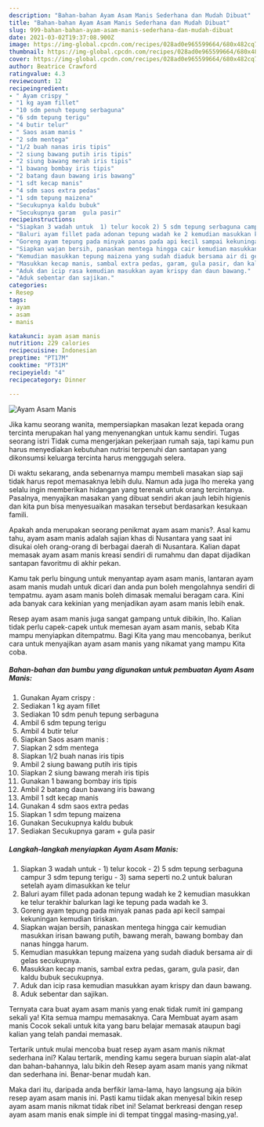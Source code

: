 ```yaml
---
description: "Bahan-bahan Ayam Asam Manis Sederhana dan Mudah Dibuat"
title: "Bahan-bahan Ayam Asam Manis Sederhana dan Mudah Dibuat"
slug: 999-bahan-bahan-ayam-asam-manis-sederhana-dan-mudah-dibuat
date: 2021-03-02T19:37:08.900Z
image: https://img-global.cpcdn.com/recipes/028ad0e965599664/680x482cq70/ayam-asam-manis-foto-resep-utama.jpg
thumbnail: https://img-global.cpcdn.com/recipes/028ad0e965599664/680x482cq70/ayam-asam-manis-foto-resep-utama.jpg
cover: https://img-global.cpcdn.com/recipes/028ad0e965599664/680x482cq70/ayam-asam-manis-foto-resep-utama.jpg
author: Beatrice Crawford
ratingvalue: 4.3
reviewcount: 12
recipeingredient:
- " Ayam crispy "
- "1 kg ayam fillet"
- "10 sdm penuh tepung serbaguna"
- "6 sdm tepung terigu"
- "4 butir telur"
- " Saos asam manis "
- "2 sdm mentega"
- "1/2 buah nanas iris tipis"
- "2 siung bawang putih iris tipis"
- "2 siung bawang merah iris tipis"
- "1 bawang bombay iris tipis"
- "2 batang daun bawang iris bawang"
- "1 sdt kecap manis"
- "4 sdm saos extra pedas"
- "1 sdm tepung maizena"
- "Secukupnya kaldu bubuk"
- "Secukupnya garam  gula pasir"
recipeinstructions:
- "Siapkan 3 wadah untuk  1) telur kocok 2) 5 sdm tepung serbaguna campur 3 sdm tepung terigu 3) sama seperti no.2 untuk baluran setelah ayam dimasukkan ke telur"
- "Baluri ayam fillet pada adonan tepung wadah ke 2 kemudian masukkan ke telur terakhir balurkan lagi ke tepung pada wadah ke 3."
- "Goreng ayam tepung pada minyak panas pada api kecil sampai kekuningan kemudian tiriskan."
- "Siapkan wajan bersih, panaskan mentega hingga cair kemudian masukkan irisan bawang putih, bawang merah, bawang bombay dan nanas hingga harum."
- "Kemudian masukkan tepung maizena yang sudah diaduk bersama air di gelas secukupnya."
- "Masukkan kecap manis, sambal extra pedas, garam, gula pasir, dan kaldu bubuk secukupnya."
- "Aduk dan icip rasa kemudian masukkan ayam krispy dan daun bawang."
- "Aduk sebentar dan sajikan."
categories:
- Resep
tags:
- ayam
- asam
- manis

katakunci: ayam asam manis 
nutrition: 229 calories
recipecuisine: Indonesian
preptime: "PT17M"
cooktime: "PT31M"
recipeyield: "4"
recipecategory: Dinner

---
```



![Ayam Asam Manis](https://img-global.cpcdn.com/recipes/028ad0e965599664/680x482cq70/ayam-asam-manis-foto-resep-utama.jpg)

Jika kamu seorang wanita, mempersiapkan masakan lezat kepada orang tercinta merupakan hal yang menyenangkan untuk kamu sendiri. Tugas seorang istri Tidak cuma mengerjakan pekerjaan rumah saja, tapi kamu pun harus menyediakan kebutuhan nutrisi terpenuhi dan santapan yang dikonsumsi keluarga tercinta harus menggugah selera.

Di waktu  sekarang, anda sebenarnya mampu membeli masakan siap saji tidak harus repot memasaknya lebih dulu. Namun ada juga lho mereka yang selalu ingin memberikan hidangan yang terenak untuk orang tercintanya. Pasalnya, menyajikan masakan yang dibuat sendiri akan jauh lebih higienis dan kita pun bisa menyesuaikan masakan tersebut berdasarkan kesukaan famili. 



Apakah anda merupakan seorang penikmat ayam asam manis?. Asal kamu tahu, ayam asam manis adalah sajian khas di Nusantara yang saat ini disukai oleh orang-orang di berbagai daerah di Nusantara. Kalian dapat memasak ayam asam manis kreasi sendiri di rumahmu dan dapat dijadikan santapan favoritmu di akhir pekan.

Kamu tak perlu bingung untuk menyantap ayam asam manis, lantaran ayam asam manis mudah untuk dicari dan anda pun boleh mengolahnya sendiri di tempatmu. ayam asam manis boleh dimasak memalui beragam cara. Kini ada banyak cara kekinian yang menjadikan ayam asam manis lebih enak.

Resep ayam asam manis juga sangat gampang untuk dibikin, lho. Kalian tidak perlu capek-capek untuk memesan ayam asam manis, sebab Kita mampu menyiapkan ditempatmu. Bagi Kita yang mau mencobanya, berikut cara untuk menyajikan ayam asam manis yang nikamat yang mampu Kita coba.

<!--inarticleads1-->

##### Bahan-bahan dan bumbu yang digunakan untuk pembuatan Ayam Asam Manis:

1. Gunakan  Ayam crispy :
1. Sediakan 1 kg ayam fillet
1. Sediakan 10 sdm penuh tepung serbaguna
1. Ambil 6 sdm tepung terigu
1. Ambil 4 butir telur
1. Siapkan  Saos asam manis :
1. Siapkan 2 sdm mentega
1. Siapkan 1/2 buah nanas iris tipis
1. Ambil 2 siung bawang putih iris tipis
1. Siapkan 2 siung bawang merah iris tipis
1. Gunakan 1 bawang bombay iris tipis
1. Ambil 2 batang daun bawang iris bawang
1. Ambil 1 sdt kecap manis
1. Gunakan 4 sdm saos extra pedas
1. Siapkan 1 sdm tepung maizena
1. Gunakan Secukupnya kaldu bubuk
1. Sediakan Secukupnya garam + gula pasir




<!--inarticleads2-->

##### Langkah-langkah menyiapkan Ayam Asam Manis:

1. Siapkan 3 wadah untuk  - 1) telur kocok - 2) 5 sdm tepung serbaguna campur 3 sdm tepung terigu - 3) sama seperti no.2 untuk baluran setelah ayam dimasukkan ke telur
1. Baluri ayam fillet pada adonan tepung wadah ke 2 kemudian masukkan ke telur terakhir balurkan lagi ke tepung pada wadah ke 3.
1. Goreng ayam tepung pada minyak panas pada api kecil sampai kekuningan kemudian tiriskan.
1. Siapkan wajan bersih, panaskan mentega hingga cair kemudian masukkan irisan bawang putih, bawang merah, bawang bombay dan nanas hingga harum.
1. Kemudian masukkan tepung maizena yang sudah diaduk bersama air di gelas secukupnya.
1. Masukkan kecap manis, sambal extra pedas, garam, gula pasir, dan kaldu bubuk secukupnya.
1. Aduk dan icip rasa kemudian masukkan ayam krispy dan daun bawang.
1. Aduk sebentar dan sajikan.




Ternyata cara buat ayam asam manis yang enak tidak rumit ini gampang sekali ya! Kita semua mampu memasaknya. Cara Membuat ayam asam manis Cocok sekali untuk kita yang baru belajar memasak ataupun bagi kalian yang telah pandai memasak.

Tertarik untuk mulai mencoba buat resep ayam asam manis nikmat sederhana ini? Kalau tertarik, mending kamu segera buruan siapin alat-alat dan bahan-bahannya, lalu bikin deh Resep ayam asam manis yang nikmat dan sederhana ini. Benar-benar mudah kan. 

Maka dari itu, daripada anda berfikir lama-lama, hayo langsung aja bikin resep ayam asam manis ini. Pasti kamu tiidak akan menyesal bikin resep ayam asam manis nikmat tidak ribet ini! Selamat berkreasi dengan resep ayam asam manis enak simple ini di tempat tinggal masing-masing,ya!.

